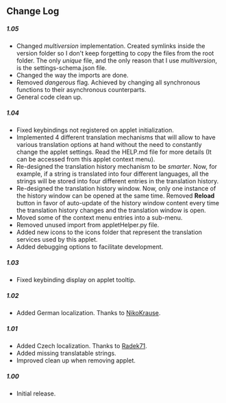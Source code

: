 ## Change Log

##### 1.05
- Changed *multiversion* implementation. Created symlinks inside the version folder so I don't keep forgetting to copy the files from the root folder. The only *unique* file, and the only reason that I use *multiversion*, is the settings-schema.json file.
- Changed the way the imports are done.
- Removed *dangerous* flag. Achieved by changing all synchronous functions to their asynchronous counterparts.
- General code clean up.

##### 1.04
- Fixed keybindings not registered on applet initialization.
- Implemented 4 different translation mechanisms that will allow to have various translation options at hand without the need to constantly change the applet settings. Read the HELP.md file for more details (It can be accessed from this applet context menu).
- Re-designed the translation history mechanism to be *smarter*. Now, for example, if a string is translated into four different languages, all the strings will be stored into four different entries in the translation history.
- Re-designed the translation history window. Now, only one instance of the history window can be opened at the same time. Removed **Reload** button in favor of auto-update of the history window content every time the translation history changes and the translation window is open.
- Moved some of the context menu entries into a sub-menu.
- Removed unused import from appletHelper.py file.
- Added new icons to the icons folder that represent the translation services used by this applet.
- Added debugging options to facilitate development.

##### 1.03
- Fixed keybinding display on applet tooltip.

##### 1.02
- Added German localization. Thanks to [NikoKrause](https://github.com/NikoKrause).

##### 1.01
- Added Czech localization. Thanks to [Radek71](https://github.com/Radek71).
- Added missing translatable strings.
- Improved clean up when removing applet.

##### 1.00
- Initial release.
